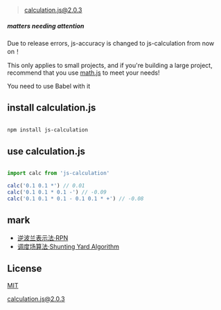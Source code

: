 > calculation.js@2.0.3

##### matters needing attention

Due to release errors, js-accuracy is changed to js-calculation from now on！

This only applies to small projects, and if you're building a large project, recommend that you use [math.js](https://github.com/josdejong/mathjs) to meet your needs!

You need to use Babel with it

## install calculation.js

```bash

npm install js-calculation

```

## use calculation.js

``` javascript

import calc from 'js-calculation'

calc('0.1 0.1 *') // 0.01
calc('0.1 0.1 * 0.1 -') // -0.09
calc('0.1 0.1 * 0.1 - 0.1 0.1 * +') // -0.08

```

## mark

+ [逆波兰表示法·RPN](https://zh.wikipedia.org/wiki/%E9%80%86%E6%B3%A2%E5%85%B0%E8%A1%A8%E7%A4%BA%E6%B3%95)
+ [调度场算法·Shunting Yard Algorithm](https://zh.wikipedia.org/wiki/%E8%B0%83%E5%BA%A6%E5%9C%BA%E7%AE%97%E6%B3%95)

##  License

[MIT](http://opensource.org/licenses/MIT)

[calculation.js@2.0.3](https://github.com/noteScript/js-calculation.git)
